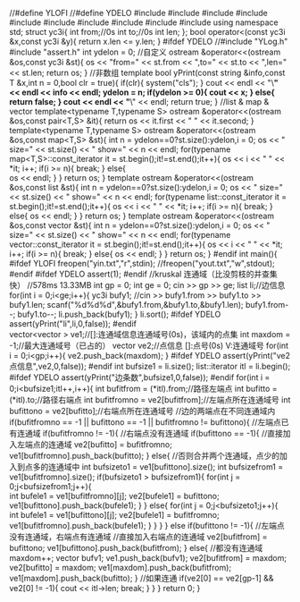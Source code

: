 //#define YLOFI
//#define YDELO
#include<iostream>
#include<iomanip>
#include<cstdio>
#include<string>
#include<sstream>
#include<map>
#include<list>
#include<vector>
#include<algorithm>
#include<cmath> 
using namespace std;
struct yc3i{
	int from;//0s
	int to;//0s
	int len;
};
bool operator<(const yc3i &x,const yc3i &y){
	return x.len <= y.len;
}
#ifdef YDELO
//#include "YLog.h"
#include "assert.h"
int ydelon = 0;
//自定义
ostream &operator<<(ostream &os,const yc3i &st){
	os << "from=" << st.from << ",to=" << st.to << ",len=" << st.len;
	return os;
}
//非数组
template<typename T>
bool yPrint(const string &info,const T &x,int n = 0,bool clr = true){
	if(clr){
		system("cls");
	}
	cout << endl << "\\**********************" << endl << info << endl;
	ydelon = n;
	if(ydelon >= 0){
		cout << x;
	}
	else{
		return false;
	}
	cout << endl << "**********************\\" << endl;
	return true;
}
//list & map & vector
template<typename T,typename S>
ostream &operator<<(ostream &os,const pair<T,S> &it){
    return 	os << it.first << " " << it.second;
}
template<typename T,typename S>
ostream &operator<<(ostream &os,const map<T,S> &st){
	int n = ydelon==0?st.size():ydelon,i = 0;
	os <<  " size=" << st.size() << " show=" << n << endl;
	for(typename map<T,S>::const_iterator it = st.begin();it!=st.end();it++){
		os << i << " " << *it;
		i++;
		if(i >= n){
			break;
		}
		else{	
			os << endl;
		}
	}
	return os;
}
template<typename T>
ostream &operator<<(ostream &os,const list<T> &st){
	int n = ydelon==0?st.size():ydelon,i = 0;
	os <<  " size=" << st.size() << " show=" << n << endl;
	for(typename list<T>::const_iterator it = st.begin();it!=st.end();it++){
		os << i << " " << *it;
		i++;
		if(i >= n){
			break;
		}
		else{
			os << endl;
		}
	}
	return os;
}
template<typename T>
ostream &operator<<(ostream &os,const vector<T> &st){
	int n = ydelon==0?st.size():ydelon,i = 0;
	os << " size=" << st.size() << " show=" << n << endl;
	for(typename vector<T>::const_iterator it = st.begin();it!=st.end();it++){
		os << i << " " << *it;
		i++;
		if(i >= n){
			break;
		}
		else{
			os << endl;
		}
	}
	return os;
}
#endif
int main(){
	#ifdef YLOFI
	freopen("yin.txt","r",stdin);
	//freopen("yout.txt","w",stdout);
	#endif
	#ifdef YDELO
	assert(1);
	#endif
	//kruskal 连通域（比没剪枝的并查集快）
	//578ms	13.33MB
	int gp = 0;
	int ge = 0;
	cin >> gp >> ge;
	list<yc3i> li;//边信息
	for(int i = 0;i<ge;i++){
		yc3i bufy1;
		//cin >> bufy1.from >> bufy1.to >> bufy1.len;
		scanf("%d%d%d",&bufy1.from,&bufy1.to,&bufy1.len);
		bufy1.from--;
		bufy1.to--;
		li.push_back(bufy1); 
	}
	li.sort();
	#ifdef YDELO
	assert(yPrint("li",li,0,false));
	#endif	
	vector<vector<int> > ve1;//[]:连通域信息连通域号(0s)，该域内的点集 
	int maxdom = -1;//最大连通域号（已占的） 
	vector<int> ve2;//点信息 []:点号(0s) V:连通域号
	for(int i = 0;i<gp;i++){
		ve2.push_back(maxdom);
	}
	#ifdef YDELO
	assert(yPrint("ve2 点信息",ve2,0,false));
	#endif
	int bufsize1 = li.size();
	list<yc3i>::iterator itl = li.begin();
	#ifdef YDELO
	assert(yPrint("边条数",bufsize1,0,false));
	#endif
	for(int i = 0;i<bufsize1;itl++,i++){
		int bufitfrom = (*itl).from;//路径左端点 
		int bufitto = (*itl).to;//路径右端点
		int bufitfromno = ve2[bufitfrom];//左端点所在连通域号
		int bufittono = ve2[bufitto];//右端点所在连通域号 
		//边的两端点在不同连通域内
		if(bufitfromno == -1 || bufittono == -1 || bufitfromno != bufittono){
			//左端点已有连通域
			if(bufitfromno != -1){
				//右端点没有连通域
				if(bufittono == -1){
					//直接加入左端点的连通域 
					ve2[bufitto] = bufitfromno;
					ve1[bufitfromno].push_back(bufitto);
				}
				else{
					//否则合并两个连通域，点少的加入到点多的连通域中 
					int bufsizeto1 = ve1[bufittono].size();
					int bufsizefrom1 = ve1[bufitfromno].size();
					if(bufsizeto1 > bufsizefrom1){
						for(int j = 0;j<bufsizefrom1;j++){	
							int bufele1 = ve1[bufitfromno][j];
							ve2[bufele1] = bufittono;
							ve1[bufittono].push_back(bufele1);
						}
					}
					else{
						for(int j = 0;j<bufsizeto1;j++){	
							int bufele1 = ve1[bufittono][j];
							ve2[bufele1] = bufitfromno;
							ve1[bufitfromno].push_back(bufele1);
						}
					}
				}
			}
			else if(bufittono != -1){
				//左端点没有连通域，右端点有连通域
				//直接加入右端点的连通域 
				ve2[bufitfrom] = bufittono;
				ve1[bufittono].push_back(bufitfrom);
			}
			else{
				//都没有连通域
				maxdom++;
				vector<int> bufv1;
				ve1.push_back(bufv1);
				ve2[bufitfrom] = maxdom;
				ve2[bufitto] = maxdom;
				ve1[maxdom].push_back(bufitfrom);
				ve1[maxdom].push_back(bufitto);
			}
			//如果连通
			if(ve2[0] == ve2[gp-1] && ve2[0] != -1){
				cout << itl->len;
				break;
			}
		}
	}
	return 0;
}

